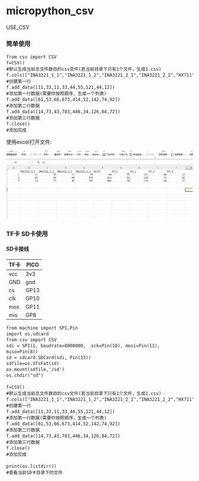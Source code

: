# micropython_csv
USE_CSV
### 简单使用
```
from csv import CSV
f=CSV()
#默认生成当前总文件数目的csv文件(若当前目录下只有1个文件，生成1.csv)
f.cols(["INA3221_1_1","INA3221_1_2","INA3221_2_1","INA3221_2_2","HX711","RV_1","RV_2","RV_3","RV_4"])
#创建第一行
f.add_data([11,33,11,33,44,55,121,44,12])
#添加第一行数据(需要你按照顺序，生成一个列表)
f.add_data([61,53,66,673,414,52,142,74,92])
#添加第二行数据
f.add_data([14,73,43,783,446,34,126,84,72])
#添加第三行数据
f.close()
#添加完成
```

使用excel打开文件:

![CSV文件](csv.PNG)

### TF卡 SD卡使用
#### SD卡接线
|TF卡|PICO|
|-|-|
|vcc| 3v3|
|GND| gnd|
|cs| GP13|
|clk| GP10|
|mos| GP11|
|mis| GP8|
```
from machine import SPI,Pin
import os,sdcard
from csv import CSV
sdi = SPI(1, baudrate=8000000,  sck=Pin(10), mosi=Pin(11), miso=Pin(8))
sd = sdcard.SDCard(sdi, Pin(13))
sdfile=os.VfsFat(sd)
os.mount(sdfile,'/sd')
os.chdir("sd")

f=CSV()
#默认生成当前总文件数目的csv文件(若当前目录下只有1个文件，生成1.csv)
f.cols(["INA3221_1_1","INA3221_1_2","INA3221_2_1","INA3221_2_2","HX711","RV_1","RV_2","RV_3","RV_4"])
#创建第一行
f.add_data([11,33,11,33,44,55,121,44,12])
#添加第一行数据(需要你按照顺序，生成一个列表)
f.add_data([61,53,66,673,414,52,142,74,92])
#添加第二行数据
f.add_data([14,73,43,783,446,34,126,84,72])
#添加第三行数据
f.close()
#添加完成

print(os.listdir())
#查看当前SD卡目录下的文件
```
